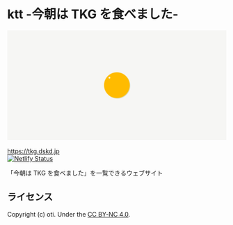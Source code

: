 # ktt -今朝は TKG を食べました-

![カバー画像](src/image/og-image.png)

https://tkg.dskd.jp  
[![Netlify Status](https://api.netlify.com/api/v1/badges/2c2760d1-f967-4aac-bbd8-efdaa36260fa/deploy-status)](https://app.netlify.com/sites/tkg-oti/deploys)

「今朝は TKG を食べました」を一覧できるウェブサイト

## ライセンス

Copyright (c) oti. Under the [CC BY-NC 4.0](https://creativecommons.org/licenses/by-nc/4.0/deed.ja).
